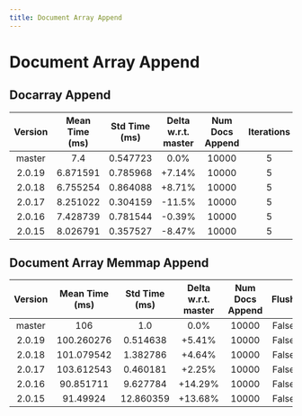 ```yaml
---
title: Document Array Append
---
```

# Document Array Append

## Docarray Append

| Version | Mean Time (ms) | Std Time (ms) | Delta w.r.t. master | Num Docs Append | Iterations |
| :---: | :---: | :---: | :---: | :---: | :---: |
| master | 7.4 | 0.547723 | 0.0% | 10000 | 5 |
| 2.0.19 | 6.871591 | 0.785968 | +7.14% | 10000 | 5 |
| 2.0.18 | 6.755254 | 0.864088 | +8.71% | 10000 | 5 |
| 2.0.17 | 8.251022 | 0.304159 | -11.5% | 10000 | 5 |
| 2.0.16 | 7.428739 | 0.781544 | -0.39% | 10000 | 5 |
| 2.0.15 | 8.026791 | 0.357527 | -8.47% | 10000 | 5 |
## Document Array Memmap Append

| Version | Mean Time (ms) | Std Time (ms) | Delta w.r.t. master | Num Docs Append | Flush | Iterations |
| :---: | :---: | :---: | :---: | :---: | :---: | :---: |
| master | 106 | 1.0 | 0.0% | 10000 | False | 5 |
| 2.0.19 | 100.260276 | 0.514638 | +5.41% | 10000 | False | 5 |
| 2.0.18 | 101.079542 | 1.382786 | +4.64% | 10000 | False | 5 |
| 2.0.17 | 103.612543 | 0.460181 | +2.25% | 10000 | False | 5 |
| 2.0.16 | 90.851711 | 9.627784 | +14.29% | 10000 | False | 5 |
| 2.0.15 | 91.49924 | 12.860359 | +13.68% | 10000 | False | 5 |
